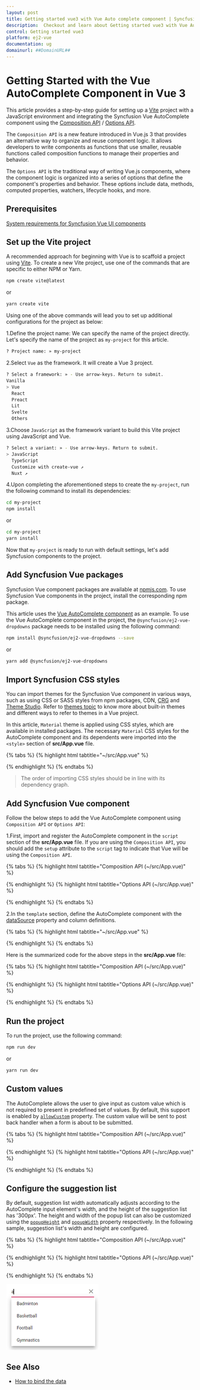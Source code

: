 ```yaml
---
layout: post
title: Getting started vue3 with Vue Auto complete component | Syncfusion
description:  Checkout and learn about Getting started vue3 with Vue Auto complete component of Syncfusion Essential JS 2 and more details.
control: Getting started vue3 
platform: ej2-vue
documentation: ug
domainurl: ##DomainURL##
---
```


# Getting Started with the Vue AutoComplete Component in Vue 3

This article provides a step-by-step guide for setting up a [Vite](https://vitejs.dev/) project with a JavaScript environment and integrating the Syncfusion Vue AutoComplete component using the [Composition API](https://vuejs.org/guide/introduction.html#composition-api) / [Options API](https://vuejs.org/guide/introduction.html#options-api).

The `Composition API` is a new feature introduced in Vue.js 3 that provides an alternative way to organize and reuse component logic. It allows developers to write components as functions that use smaller, reusable functions called composition functions to manage their properties and behavior.

The `Options API` is the traditional way of writing Vue.js components, where the component logic is organized into a series of options that define the component's properties and behavior. These options include data, methods, computed properties, watchers, lifecycle hooks, and more.

## Prerequisites

[System requirements for Syncfusion Vue UI components](https://ej2.syncfusion.com/vue/documentation/system-requirements/)

## Set up the Vite project

A recommended approach for beginning with Vue is to scaffold a project using [Vite](https://vitejs.dev/). To create a new Vite project, use one of the commands that are specific to either NPM or Yarn.

```bash
npm create vite@latest
```

or

```bash
yarn create vite
```

Using one of the above commands will lead you to set up additional configurations for the project as below:

1.Define the project name: We can specify the name of the project directly. Let's specify the name of the project as `my-project` for this article.

```bash
? Project name: » my-project
```

2.Select `Vue` as the framework. It will create a Vue 3 project.

```bash
? Select a framework: » - Use arrow-keys. Return to submit.
Vanilla
> Vue
  React
  Preact
  Lit
  Svelte
  Others
```

3.Choose `JavaScript` as the framework variant to build this Vite project using JavaScript and Vue.

```bash
? Select a variant: » - Use arrow-keys. Return to submit.
> JavaScript
  TypeScript
  Customize with create-vue ↗
  Nuxt ↗
```

4.Upon completing the aforementioned steps to create the `my-project`, run the following command to install its dependencies:

```bash
cd my-project
npm install
```

or

```bash
cd my-project
yarn install
```

Now that `my-project` is ready to run with default settings, let's add Syncfusion components to the project.

## Add Syncfusion Vue packages

Syncfusion Vue component packages are available at [npmjs.com](https://www.npmjs.com/search?q=ej2-vue). To use Syncfusion Vue components in the project, install the corresponding npm package.

This article uses the [Vue AutoComplete component](https://www.syncfusion.com/vue-components/vue-autocomplete) as an example. To use the Vue AutoComplete component in the project, the `@syncfusion/ej2-vue-dropdowns` package needs to be installed using the following command:

```bash
npm install @syncfusion/ej2-vue-dropdowns --save
```

or

```bash
yarn add @syncfusion/ej2-vue-dropdowns
```

## Import Syncfusion CSS styles

You can import themes for the Syncfusion Vue component in various ways, such as using CSS or SASS styles from npm packages, CDN, [CRG](https://ej2.syncfusion.com/javascript/documentation/common/custom-resource-generator/) and [Theme Studio](https://ej2.syncfusion.com/vue/documentation/appearance/theme-studio/). Refer to [themes topic](https://ej2.syncfusion.com/vue/documentation/appearance/theme/) to know more about built-in themes and different ways to refer to themes in a Vue project.

In this article, `Material` theme is applied using CSS styles, which are available in installed packages. The necessary `Material` CSS styles for the AutoComplete component and its dependents were imported into the `<style>` section of **src/App.vue** file.

{% tabs %}
{% highlight html tabtitle="~/src/App.vue" %}

<style>
  @import "../node_modules/@syncfusion/ej2-base/styles/material.css";
  @import "../node_modules/@syncfusion/ej2-inputs/styles/material.css";
  @import "../node_modules/@syncfusion/ej2-vue-dropdowns/styles/material.css";
</style>

{% endhighlight %}
{% endtabs %}

> The order of importing CSS styles should be in line with its dependency graph.

## Add Syncfusion Vue component

Follow the below steps to add the Vue AutoComplete component using `Composition API` or `Options API`:

  1.First, import and register the AutoComplete component in the `script` section of the **src/App.vue** file. If you are using the `Composition API`, you should add the `setup` attribute to the `script` tag to indicate that Vue will be using the `Composition API`.

{% tabs %}
{% highlight html tabtitle="Composition API (~/src/App.vue)" %}

<script setup>
  import { AutoCompleteComponent as EjsAutocomplete } from "@syncfusion/ej2-vue-dropdowns";
</script>

{% endhighlight %}
{% highlight html tabtitle="Options API (~/src/App.vue)" %}

<script>
import { AutoCompleteComponent } from "@syncfusion/ej2-vue-dropdowns";
//Component registeration
export default {
    name: "App",
    components: {
      'ejs-autocomplete' : AutoCompleteComponent,
    }
}
</script>

{% endhighlight %}
{% endtabs %}

2.In the `template` section, define the AutoComplete component with the [dataSource](https://ej2.syncfusion.com/vue/documentation/api/auto-complete#datasource) property and column definitions.

{% tabs %}
{% highlight html tabtitle="~/src/App.vue" %}

<template>
    <div class="control_wrapper">
        <ejs-autocomplete :dataSource='sportsData' :placeholder="waterMark"></ejs-autocomplete>
    </div>
</template>

{% endhighlight %}
{% endtabs %}

Here is the summarized code for the above steps in the **src/App.vue** file:

{% tabs %}
{% highlight html tabtitle="Composition API (~/src/App.vue)" %}

<template>
    <div class="control_wrapper">
        <ejs-autocomplete :dataSource='data[0].sportsData' :placeholder="data[0].waterMark"></ejs-autocomplete>
    </div>
</template>
<script setup>
import { AutoCompleteComponent as EjsAutocomplete} from "@syncfusion/ej2-vue-dropdowns";
  const data = [{ waterMark : 'e.g. Basketball',
                sportsData: ['American Football', 'Badminton', 'Basketball', 'Cricket',
                    'Football', 'Golf', 'Gymnastics',
                    'Hockey', 'Rugby', 'Snooker', 'Tennis'
                ]}]  
        
</script>
<style>
    @import "../node_modules/@syncfusion/ej2-base/styles/material.css";
    @import "../node_modules/@syncfusion/ej2-inputs/styles/material.css";
    @import "../node_modules/@syncfusion/ej2-vue-dropdowns/styles/material.css";
</style>

{% endhighlight %}
{% highlight html tabtitle="Options API (~/src/App.vue)" %}

<template>
    <div class="control_wrapper">
        <ejs-autocomplete :dataSource='sportsData' :placeholder="waterMark"></ejs-autocomplete>
    </div>
</template>
<script>
    import { AutoCompleteComponent } from "@syncfusion/ej2-vue-dropdowns";
    //Component registeration
    export default {
        name: 'App',
        components: {
            "ejs-autocomplete": AutoCompleteComponent
        },
        data () {
            return {
                waterMark : 'e.g. Basketball',
                sportsData: ['American Football', 'Badminton', 'Basketball', 'Cricket',
                    'Football', 'Golf', 'Gymnastics',
                    'Hockey', 'Rugby', 'Snooker', 'Tennis'
                ]
            }
        }
    }
</script>
<style>
    @import "../node_modules/@syncfusion/ej2-base/styles/material.css";
    @import "../node_modules/@syncfusion/ej2-inputs/styles/material.css";
    @import "../node_modules/@syncfusion/ej2-vue-dropdowns/styles/material.css";
</style>

{% endhighlight %}
{% endtabs %}

## Run the project

To run the project, use the following command:

```bash
npm run dev
```

or

```bash
yarn run dev
```

## Custom values

The AutoComplete allows the user to give input as custom value which is not required to present in predefined set of values. By default, this support is enabled by [`allowCustom`](https://ej2.syncfusion.com/vue/documentation/api/auto-complete/#allowcustom) property. The custom value will be sent to post back handler when a form is about to be submitted.

{% tabs %}
{% highlight html tabtitle="Composition API (~/src/App.vue)" %}

<template>
    <div id="app">
        <ejs-autocomplete :dataSource='data[0].sportsData' :placeholder="data[0].waterMark" :allowcuston="data[0].allowcustom"></ejs-autocomplete>
  </div>
</template>
<script setup>
    import { AutoCompleteComponent as EjsAutocomplete } from "@syncfusion/ej2-vue-dropdowns";
    const data = [{ waterMark : 'Find a game',
                    sportsData: ['Badminton', 'Basketball', 'Cricket',
                    'Football', 'Golf', 'Gymnastics',
                    'Hockey', 'Rugby', 'Snooker', 'Tennis'],
                    allowcuston: true }]
</script>
<style>
    @import "../node_modules/@syncfusion/ej2-base/styles/material.css";
    @import "../node_modules/@syncfusion/ej2-inputs/styles/material.css";
    @import "../node_modules/@syncfusion/ej2-vue-dropdowns/styles/material.css";
    #app {
        color: #008cff;
        height: 40px;
        left: 35%;
        position: absolute;
        top: 35%;
        width: 30%;
    }
</style>

{% endhighlight %}
{% highlight html tabtitle="Options API (~/src/App.vue)" %}

<template>
    <div id="app">
        <ejs-autocomplete :dataSource='sportsData' :placeholder="waterMark" 
        :allowcuston="allowcuston"></ejs-autocomplete>
  </div>
</template>
<script>
    import { AutoCompleteComponent } from "@syncfusion/ej2-vue-dropdowns";
    //Component registeration
    export default {
        name: 'App',
        components: {
            "ejs-autocomplete": AutoCompleteComponent
        },
        data () {
            return {
                allowcustom: true,
                waterMark : 'Find a game',
                sportsData: ['Badminton', 'Basketball', 'Cricket',
                    'Football', 'Golf', 'Gymnastics',
                    'Hockey', 'Rugby', 'Snooker', 'Tennis'
                ]
            }
        }
    }
</script>
<style>
    @import "../node_modules/@syncfusion/ej2-base/styles/material.css";
    @import "../node_modules/@syncfusion/ej2-inputs/styles/material.css";
    @import "../node_modules/@syncfusion/ej2-vue-dropdowns/styles/material.css";
    #app {
        color: #008cff;
        height: 40px;
        left: 35%;
        position: absolute;
        top: 35%;
        width: 30%;
    }
</style>

{% endhighlight %}
{% endtabs %}

## Configure the suggestion list

By default, suggestion list width automatically adjusts according to the AutoComplete input element's width, and the height of the suggestion list has '300px'. The height and width of the popup list can also be customized using the [`popupHeight`](https://ej2.syncfusion.com/vue/documentation/api/auto-complete/#popupheight) and [`popupWidth`](https://ej2.syncfusion.com/vue/documentation/api/auto-complete/#popupwidth) property respectively. In the following sample, suggestion list's width and height are configured.

{% tabs %}
{% highlight html tabtitle="Composition API (~/src/App.vue)" %}

<template>
    <div id="app">
        <ejs-autocomplete :dataSource='data[0].sportsData' :popupHeight='data[0].height' :popupWidth='data[0].width' :placeholder="data[0].waterMark" ></ejs-autocomplete>
  </div>
</template>
<script setup>
    import { AutoCompleteComponent as EjsAutocomplete } from "@syncfusion/ej2-vue-dropdowns";

    const data = [{ waterMark : 'Find a game',
                    height: '250px',
                    width: '250px',
                    sportsData: ['Badminton', 'Basketball', 'Cricket',
                    'Football', 'Golf', 'Gymnastics',
                    'Hockey', 'Rugby', 'Snooker', 'Tennis']}]
</script>
<style>
    @import "../node_modules/@syncfusion/ej2-base/styles/material.css";
    @import "../node_modules/@syncfusion/ej2-inputs/styles/material.css";
    @import "../node_modules/@syncfusion/ej2-vue-dropdowns/styles/material.css";
    #app {
        color: #008cff;
        height: 40px;
        left: 35%;
        position: absolute;
        top: 35%;
        width: 30%;
    }
</style>

{% endhighlight %}
{% highlight html tabtitle="Options API (~/src/App.vue)" %}

<template>
    <div id="app">
        <ejs-autocomplete :dataSource='sportsData' :popupHeight='height' :popupWidth='width' :placeholder="waterMark" ></ejs-autocomplete>
  </div>
</template>
<script>
    import { AutoCompleteComponent } from "@syncfusion/ej2-vue-dropdowns";
    //Component registeration
    export default {
        name: 'App',
        components: {
            "ejs-autocomplete": AutoCompleteComponent
        },
        data () {
            return {
                waterMark : 'Find a game',
                allowCustom: true,
                height: '250px',
                width: '250px',
                sportsData: ['Badminton', 'Basketball', 'Cricket',
                    'Football', 'Golf', 'Gymnastics',
                    'Hockey', 'Rugby', 'Snooker', 'Tennis'
                ]
            }
        }
    }
</script>
<style>
    @import "../node_modules/@syncfusion/ej2-base/styles/material.css";
    @import "../node_modules/@syncfusion/ej2-inputs/styles/material.css";
    @import "../node_modules/@syncfusion/ej2-vue-dropdowns/styles/material.css";
    #app {
        color: #008cff;
        height: 40px;
        left: 35%;
        position: absolute;
        top: 35%;
        width: 30%;
    }
</style>

{% endhighlight %}
{% endtabs %}

![AutoComplete suggestion list customized height and width](./images/popup.png)

## See Also

* [How to bind the data](./data-binding/)